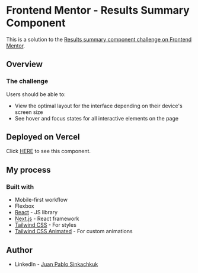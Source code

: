 # Frontend Mentor - Results Summary Component

This is a solution to the [Results summary component challenge on Frontend Mentor](https://www.frontendmentor.io/challenges/results-summary-component-CE_K6s0maV).

## Overview

### The challenge

Users should be able to:

- View the optimal layout for the interface depending on their device's screen size
- See hover and focus states for all interactive elements on the page

## Deployed on Vercel
Click <a href="https://results-summary-juan-ps.vercel.app/" target="_blank">HERE</a> to see this component.

## My process

### Built with

- Mobile-first workflow
- Flexbox
- [React](https://reactjs.org/) - JS library
- [Next.js](https://nextjs.org/) - React framework
- [Tailwind CSS](https://tailwindcss.com/) - For styles
- [Tailwind CSS Animated](https://www.tailwindcss-animated.com/) - For custom animations

## Author

- LinkedIn - [Juan Pablo Sinkachkuk](https://www.linkedin.com/in/juanps94/)
